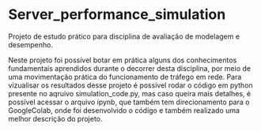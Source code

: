 # Server_performance_simulation
Projeto de estudo prático para disciplina de avaliação  de modelagem e desempenho.

Neste projeto foi possível botar em prática alguns dos conhecimentos fundamentais aprendidos durante o decorrer desta disciplina, por meio de uma movimentação prática do funcionamento de tráfego em rede. Para vizualisar os resultados desse projeto é possível rodar o código em python presente no aqruivo simulation_code.py, mas caso queira  mais detalhes, é possível acessar o arquivo ipynb, que também tem direcionamento para o GoogleColab, onde foi desenvolvido o código e também realizado uma melhor descrição do projeto.
